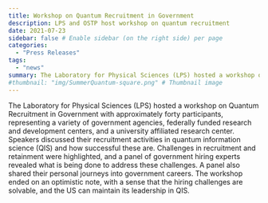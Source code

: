 ```yaml
---
title: Workshop on Quantum Recruitment in Government
description: LPS and OSTP host workshop on quantum recruitment
date: 2021-07-23
sidebar: false # Enable sidebar (on the right side) per page
categories:
  - "Press Releases"
tags:
  - "news"
summary: The Laboratory for Physical Sciences (LPS) hosted a workshop on Quantum Recruitment in Government with approximately forty participants, representing a variety of government agencies, federally funded research and development centers, and a university affiliated research center. 
#thumbnail: "img/SummerQuantum-square.png" # Thumbnail image
---
```

The Laboratory for Physical Sciences (LPS) hosted a workshop on Quantum Recruitment in Government with approximately forty participants, representing a variety of government agencies, federally funded research and development centers, and a university affiliated research center.  Speakers discussed their recruitment activities in quantum information science (QIS) and how successful these are. Challenges in recruitment and retainment were highlighted, and a panel of government hiring experts revealed what is being done to address these challenges. A panel also shared their personal journeys into government careers. The workshop ended on an optimistic note, with a sense that the hiring challenges are solvable, and the US can maintain its leadership in QIS.